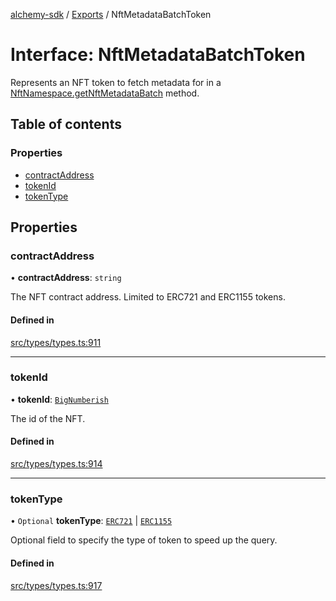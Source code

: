[alchemy-sdk](../README.md) / [Exports](../modules.md) / NftMetadataBatchToken

# Interface: NftMetadataBatchToken

Represents an NFT token to fetch metadata for in a
[NftNamespace.getNftMetadataBatch](../classes/NftNamespace.md#getnftmetadatabatch) method.

## Table of contents

### Properties

- [contractAddress](NftMetadataBatchToken.md#contractaddress)
- [tokenId](NftMetadataBatchToken.md#tokenid)
- [tokenType](NftMetadataBatchToken.md#tokentype)

## Properties

### contractAddress

• **contractAddress**: `string`

The NFT contract address. Limited to ERC721 and ERC1155 tokens.

#### Defined in

[src/types/types.ts:911](https://github.com/alchemyplatform/alchemy-sdk-js/blob/85196e8/src/types/types.ts#L911)

___

### tokenId

• **tokenId**: [`BigNumberish`](../modules.md#bignumberish)

The id of the NFT.

#### Defined in

[src/types/types.ts:914](https://github.com/alchemyplatform/alchemy-sdk-js/blob/85196e8/src/types/types.ts#L914)

___

### tokenType

• `Optional` **tokenType**: [`ERC721`](../enums/NftTokenType.md#erc721) \| [`ERC1155`](../enums/NftTokenType.md#erc1155)

Optional field to specify the type of token to speed up the query.

#### Defined in

[src/types/types.ts:917](https://github.com/alchemyplatform/alchemy-sdk-js/blob/85196e8/src/types/types.ts#L917)
